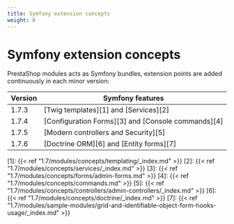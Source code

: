 ```yaml
---
title: Symfony extension concepts
weight: 8
---
```


# Symfony extension concepts

PrestaShop modules acts as Symfony bundles, extension points are added continuously in each minor version:

| Version  | Symfony features                                               |
|----------|----------------------------------------------------------------|
| 1.7.3    | [Twig templates][1] and [Services][2]                          |
| 1.7.4    | [Configuration Forms][3] and [Console commands][4]             |
| 1.7.5    | [Modern controllers and Security][5]                           |
| 1.7.6    | [Doctrine ORM][6] and [Entity forms][7]                        |

[1]: {{< ref "1.7/modules/concepts/templating/_index.md" >}}
[2]: {{< ref "1.7/modules/concepts/services/_index.md" >}}
[3]: {{< ref "1.7/modules/concepts/forms/admin-forms.md" >}}
[4]: {{< ref "1.7/modules/concepts/commands.md" >}}
[5]: {{< ref "1.7/modules/concepts/controllers/admin-controllers/_index.md" >}}
[6]: {{< ref "1.7/modules/concepts/doctrine/_index.md" >}}
[7]: {{< ref "1.7/modules/sample-modules/grid-and-identifiable-object-form-hooks-usage/_index.md" >}}

